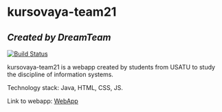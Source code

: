 # kursovaya-team21

## _Created by DreamTeam_

[![Build Status](https://app.travis-ci.com/lobanova432/team17.svg?branch=main)](https://app.travis-ci.com/lobanova432/team17)


kursovaya-team21 is a webapp created by students from USATU to study the discipline of information systems.

Technology stack: Java, HTML, CSS, JS.

Link to webapp: [WebApp](http://25.19.65.56:49002/WebApp/)
